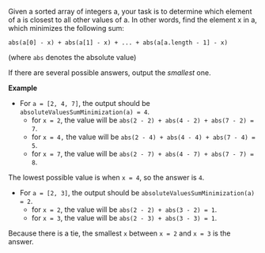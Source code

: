 Given a sorted array of integers a, your task is to determine which element of a is closest to all other values of a. In other words, find the element x in a, which minimizes the following sum:

`abs(a[0] - x) + abs(a[1] - x) + ... + abs(a[a.length - 1] - x)`

(where `abs` denotes the absolute value)

If there are several possible answers, output the _smallest_ one.

**Example**

* For `a = [2, 4, 7]`, the output should be `absoluteValuesSumMinimization(a) = 4`.
    * for `x = 2`, the value will be `abs(2 - 2) + abs(4 - 2) + abs(7 - 2) = 7`.
    * for `x = 4,` the value will be `abs(2 - 4) + abs(4 - 4) + abs(7 - 4) = 5`.
    * for `x = 7`, the value will be `abs(2 - 7) + abs(4 - 7) + abs(7 - 7) = 8`.

The lowest possible value is when `x = 4`, so the answer is `4`.

* For `a = [2, 3]`, the output should be `absoluteValuesSumMinimization(a) = 2`.
    * for `x = 2`, the value will be `abs(2 - 2) + abs(3 - 2) = 1`.
    * for `x = 3`, the value will be `abs(2 - 3) + abs(3 - 3) = 1`.

Because there is a tie, the smallest `x` between `x = 2` and `x = 3` is the answer.